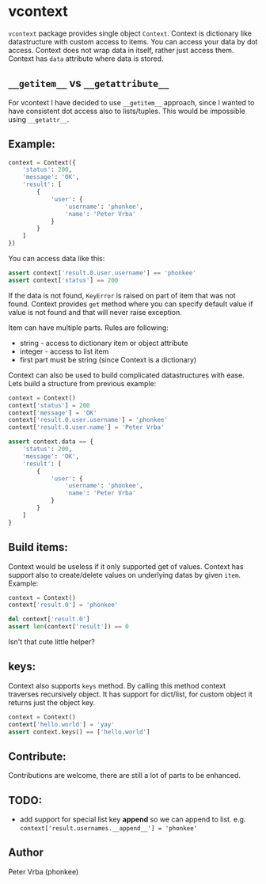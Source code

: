vcontext
========

`vcontext` package provides single object `Context`. 
Context is dictionary like datastructure with custom access to items.
You can access your data by dot access. 
Context does not wrap data in itself, rather just access them. Context has `data` attribute where data is stored.

`__getitem__` vs `__getattribute__`
-------------------------------

For vcontext I have decided to use `__getitem__` approach, since I wanted to have consistent dot access also to lists/tuples.
This would be impossible using `__getattr__`.


Example:
--------

```python
context = Context({
    'status': 200,
    'message': 'OK',
    'result': [
        {
            'user': {
                'username': 'phonkee',
                'name': 'Peter Vrba'
            }
        }
    ]
})
```

You can access data like this:
    
```python
assert context['result.0.user.username'] == 'phonkee'
assert context['status'] == 200
```
    
If the data is not found, `KeyError` is raised on part of item that was not found. Context provides `get` method where 
you can specify default value if value is not found and that will never raise exception.

Item can have multiple parts. Rules are following:
* string - access to dictionary item or object attribute
* integer - access to list item
* first part must be string (since Context is a dictionary)

Context can also be used to build complicated datastructures with ease.
Lets build a structure from previous example:

```python
context = Context()
context['status'] = 200
context['message'] = 'OK'
context['result.0.user.username'] = 'phonkee'
context['result.0.user.name'] = 'Peter Vrba'

assert context.data == {
    'status': 200,
    'message': 'OK',
    'result': [
        {
            'user': {
                'username': 'phonkee',
                'name': 'Peter Vrba'
            }
        }
    ]
}
```

Build items:
------------

Context would be useless if it only supported get of values. Context has support also to create/delete values on 
underlying datas by given `item`. Example:

```python
context = Context()
context['result.0'] = 'phonkee'

del context['result.0']
assert len(context['result']) == 0
```

Isn't that cute little helper?

keys:
-----

Context also supports `keys` method. By calling this method context traverses recursively object. It has support for
dict/list, for custom object it returns just the object key.

```python
context = Context()
context['hello.world'] = 'yay'
assert context.keys() == ['hello.world']
```

Contribute:
-----------

Contributions are welcome, there are still a lot of parts to be enhanced.

TODO:
-----
* add support for special list key __append__ so we can append to list. e.g. `context['result.usernames.__append__'] = 'phonkee'` 

Author
------

Peter Vrba (phonkee)
